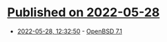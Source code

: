 # [Published on 2022-05-28](index.md)

* [2022-05-28, 12:32:50](https://news.ycombinator.com/item?id=31539822) - [OpenBSD 7.1](https://www.openbsd.org/71.html)
